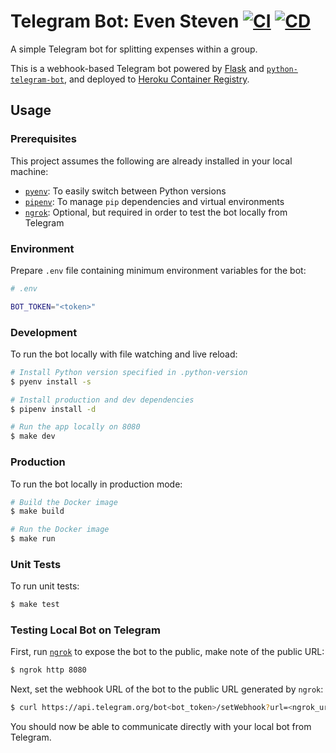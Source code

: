 # Telegram Bot: Even Steven [![CI](https://github.com/andrewscwei/telegram-bot-even-steven/workflows/CI/badge.svg)](https://github.com/andrewscwei/telegram-bot-even-steven/actions/workflows/ci.yml) [![CD](https://github.com/andrewscwei/telegram-bot-even-steven/workflows/CD/badge.svg)](https://github.com/andrewscwei/telegram-bot-even-steven/actions/workflows/cd.yml)

A simple Telegram bot for splitting expenses within a group.

This is a webhook-based Telegram bot powered by [Flask](https://flask.palletsprojects.com) and [`python-telegram-bot`](https://github.com/python-telegram-bot/python-telegram-bot), and deployed to [Heroku Container Registry](https://www.heroku.com/deploy-with-docker).

## Usage

### Prerequisites

This project assumes the following are already installed in your local machine:
- [`pyenv`](https://github.com/pyenv/pyenv): To easily switch between Python versions
- [`pipenv`](https://pipenv.pypa.io/en/latest/): To manage `pip` dependencies and virtual environments
- [`ngrok`](https://ngrok.com/download): Optional, but required in order to test the bot locally from Telegram

### Environment

Prepare `.env` file containing minimum environment variables for the bot:

```sh
# .env

BOT_TOKEN="<token>"
```

### Development

To run the bot locally with file watching and live reload:

```sh
# Install Python version specified in .python-version
$ pyenv install -s

# Install production and dev dependencies
$ pipenv install -d

# Run the app locally on 8080
$ make dev
```

### Production

To run the bot locally in production mode:

```sh
# Build the Docker image
$ make build

# Run the Docker image
$ make run
```

### Unit Tests

To run unit tests:

```sh
$ make test
```

### Testing Local Bot on Telegram

First, run [`ngrok`](https://ngrok.com/download) to expose the bot to the public, make note of the public URL:

```sh
$ ngrok http 8080
```

Next, set the webhook URL of the bot to the public URL generated by `ngrok`:

```sh
$ curl https://api.telegram.org/bot<bot_token>/setWebhook?url=<ngrok_url>
```

You should now be able to communicate directly with your local bot from Telegram.

